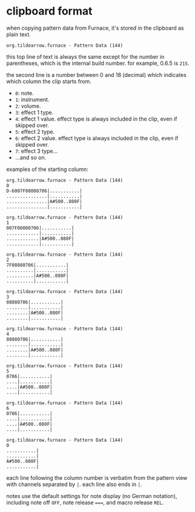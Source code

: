 # clipboard format

when copying pattern data from Furnace, it's stored in the clipboard as plain text.

```
org.tildearrow.furnace - Pattern Data (144)
```

this top line of text is always the same except for the number in parentheses, which is the internal build number. for example, 0.6.5 is `215`.

the second line is a number between 0 and 18 (decimal) which indicates which column the clip starts from.
- `0`: note.
- `1`: instrument.
- `2`: volume.
- `3`: effect 1 type.
- `4`: effect 1 value. effect type is always included in the clip, even if skipped over.
- `5`: effect 2 type.
- `6`: effect 2 value. effect type is always included in the clip, even if skipped over.
- `7`: effect 3 type...
- ...and so on.

examples of the starting column:

```
org.tildearrow.furnace - Pattern Data (144)
0
D-6007F08080706|...........|
...............|...........|
...............|A#500..080F|
...............|...........|
```

```
org.tildearrow.furnace - Pattern Data (144)
1
007F08080706|...........|
............|...........|
............|A#500..080F|
............|...........|
```

```
org.tildearrow.furnace - Pattern Data (144)
2
7F08080706|...........|
..........|...........|
..........|A#500..080F|
..........|...........|
```

```
org.tildearrow.furnace - Pattern Data (144)
3
08080706|...........|
........|...........|
........|A#500..080F|
........|...........|
```

```
org.tildearrow.furnace - Pattern Data (144)
4
08080706|...........|
........|...........|
........|A#500..080F|
........|...........|
```

```
org.tildearrow.furnace - Pattern Data (144)
5
0706|...........|
....|...........|
....|A#500..080F|
....|...........|
```

```
org.tildearrow.furnace - Pattern Data (144)
6
0706|...........|
....|...........|
....|A#500..080F|
....|...........|
```

```
org.tildearrow.furnace - Pattern Data (144)
0
...........|
...........|
A#500..080F|
...........|
```

each line following the column number is verbatim from the pattern view with channels separated by `|`. each line also ends in `|`.

notes use the default settings for note display (no German notation), including note off `OFF`, note release `===`, and macro release `REL`.
